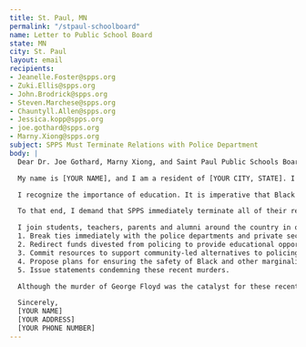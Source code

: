 ```yaml
---
title: St. Paul, MN
permalink: "/stpaul-schoolboard"
name: Letter to Public School Board
state: MN
city: St. Paul
layout: email
recipients:
- Jeanelle.Foster@spps.org
- Zuki.Ellis@spps.org
- John.Brodrick@spps.org
- Steven.Marchese@spps.org
- Chauntyll.Allen@spps.org
- Jessica.kopp@spps.org
- joe.gothard@spps.org
- Marny.Xiong@spps.org
subject: SPPS Must Terminate Relations with Police Department
body: |
  Dear Dr. Joe Gothard, Marny Xiong, and Saint Paul Public Schools Board Members,

  My name is [YOUR NAME], and I am a resident of [YOUR CITY, STATE]. I stand in solidarity with protesters across the country who are out in the streets in response to the horrific murders of George Floyd, a Black man, by the Minneapolis police, and are appalled by the recent murders of Breonna Taylor, Ahmaud Arbery, Tony McDade and countless others. More broadly, we call for an end to police terror and anti-Blackness. 

  I recognize the importance of education. It is imperative that Black students are free from police violence and terror in their schools. That is not possible if the district continues its relationship with local police departments and private security companies. I urge Saint Paul Public Schools to follow the lead of Minneapolis Public Schools, and take action to divest from policing in the district.

  To that end, I demand that SPPS immediately terminate all of their relations with police departments and private security companies. These policing institutions enact the same violence in our own communities as we have seen this week in Minneapolis, and through these relations our public schools support this violence and continue to uphold the white supremacy that is foundational to this country.

  I join students, teachers, parents and alumni around the country in our demand that schools remove police and security officers from SPPS. I call on SPPS to take the following actions –
  1. Break ties immediately with the police departments and private security companies in that contract with SPPS. Police, and their proxies, private security companies, have no place on elementary, middle and high school campuses.
  2. Redirect funds divested from policing to provide educational opportunities for communities impacted by police violence.
  3. Commit resources to support community-led alternatives to policing.
  4. Propose plans for ensuring the safety of Black and other marginalized students on campus from racial profiling by police and other security forces with input from members of the Black, indigenous and other communities of color themselves. 
  5. Issue statements condemning these recent murders.

  Although the murder of George Floyd was the catalyst for these recent protests, it was not the sole cause. Black people have been subjected to centuries of state terror, and economic and social exclusion. The current protests reflect concerned members of society taking direct, collective action to demand an end to the abuse and violence directed against Black people. 

  Sincerely,
  [YOUR NAME]
  [YOUR ADDRESS]
  [YOUR PHONE NUMBER]
---
```



